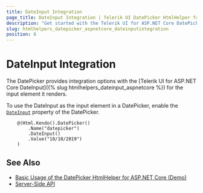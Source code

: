 ```yaml
---
title: DateInput Integration
page_title: DateInput Integration | Telerik UI DatePicker HtmlHelper for ASP.NET Core
description: "Get started with the Telerik UI for ASP.NET Core DatePicker and learn how to integrate it with the Telerik UI for ASP.NET Core DateInput."
slug: htmlhelpers_datepicker_aspnetcore_dateinputintegration
position: 8
---
```


# DateInput Integration

The DatePicker provides integration options with the [Telerik UI for ASP.NET Core DateInput]({% slug htmlhelpers_dateinput_aspnetcore %}) for the input element it renders.

To use the DateInput as the input element in a DatePicker, enable the [`DateInput`](/api//Kendo.Mvc.UI.Fluent/DatePickerBuilder#dateinputsystemboolean) property of the DatePicker.

```Razor
    @(Html.Kendo().DatePicker()
        .Name("datepicker")
        .DateInput()
        .Value("10/10/2019")
    )
```

## See Also

* [Basic Usage of the DatePicker HtmlHelper for ASP.NET Core (Demo)](https://demos.telerik.com/aspnet-core/datepicker/index)
* [Server-Side API](/api/datepicker)

